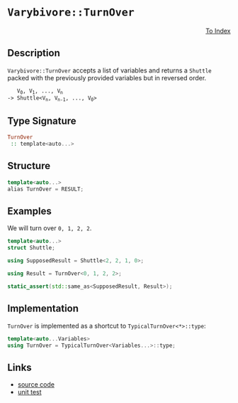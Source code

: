 <!-- Copyright 2024 Feng Mofan
SPDX-License-Identifier: Apache-2.0 -->

# `Varybivore::TurnOver`

<p style='text-align: right;'><a href="../../../facilities/metafunctions.md#varybivore-turn-over">To Index</a></p>

## Description

`Varybivore::TurnOver` accepts a list of variables and returns a `Shuttle` packed with the previously provided variables but in reversed order.

<pre><code>   V<sub>0</sub>, V<sub>1</sub>, ..., V<sub>n</sub>
-> Shuttle&lt;V<sub>n</sub>, V<sub>n-1</sub>, ..., V<sub>0</sub>&gt;</code></pre>

## Type Signature

```Haskell
TurnOver
 :: template<auto...>
```

## Structure

```C++
template<auto...>
alias TurnOver = RESULT;
```

## Examples

We will turn over `0, 1, 2, 2`.

```C++
template<auto...>
struct Shuttle;

using SupposedResult = Shuttle<2, 2, 1, 0>;

using Result = TurnOver<0, 1, 2, 2>;

static_assert(std::same_as<SupposedResult, Result>);
```

## Implementation

`TurnOver` is implemented as a shortcut to `TypicalTurnOver<*>::type`:

```C++
template<auto...Variables>
using TurnOver = TypicalTurnOver<Variables...>::type;
```

## Links

- [source code](../../../../conceptrodon/descend/varybivore/turn_over.hpp)
- [unit test](../../../../tests/unit/metafunctions/varybivore/turn_over.test.hpp)
